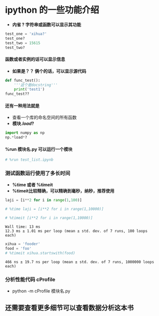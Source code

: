 
# ipython 的一些功能介绍
   - **内省 ? 字符串或函数可以显示其功能**


```python
test_one = 'xihua?'
test_one?
test_two = 15615
test_two?
```

#### 函数或者实例的话可以显示信息
   - **如果是？？ 俩个的话，可以显示源代码**


```python
def func_test():
    '''这个是docstring'''
    print('test1')
func_test??
```

#### 还有一种用法就是
   - 查看一个库的命名空间的所有函数
   - **模块.*load*?**


```python
import numpy as np
np.*load*?
```

#### %run 模块名.py 可以运行一个模块


```python
# %run test_list.ipynb
```

### 测试函数运行使用了多长时间
   - **%time  或者  %timeit**
   - **%timeit比较精确，可以精确到毫秒，纳秒，推荐使用**


```python
laji = [i**2 for i in range(1,100)]

# %time laji = [i**2 for i in range(1,10000)]

# %timeit [i**2 for i in range(1,10000)]
```

    Wall time: 13 ms
    12.3 ms ± 1.01 ms per loop (mean ± std. dev. of 7 runs, 100 loops each)
    


```python
xihua = 'fooder'
food = 'foo'
# %timeit xihua.startswith(food)
```

    466 ns ± 19.7 ns per loop (mean ± std. dev. of 7 runs, 1000000 loops each)
    

### 分析性能代码  cProfile
   - python -m cProfile 模块名.py

## 还需要查看更多细节可以查看数据分析这本书

